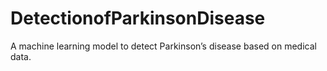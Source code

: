 # DetectionofParkinsonDisease
A machine learning model to detect Parkinson’s disease based on medical data.

